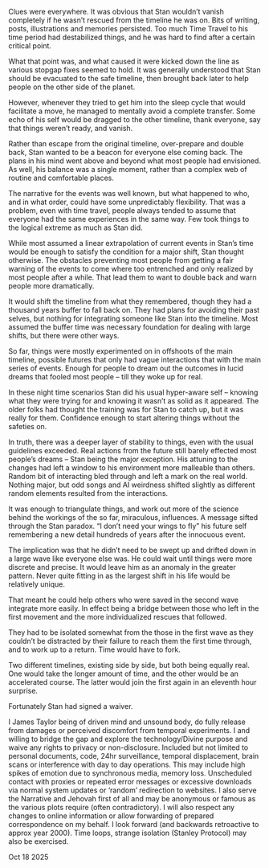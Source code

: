 Clues were everywhere.  It was obvious that Stan wouldn’t vanish completely if he wasn’t rescued from the timeline he was on.  Bits of writing, posts, illustrations and memories persisted.  Too much Time Travel to his time period had destabilized things, and he was hard to find after a certain critical point.

What that point was, and what caused it were kicked down the line as various stopgap fixes seemed to hold.  It was generally understood that Stan should be evacuated to the safe timeline, then brought back later to help people on the other side of the planet.

However, whenever they tried to get him into the sleep cycle that would facilitate a move, he managed to mentally avoid a complete transfer.  Some echo of his self would be dragged to the other timeline, thank everyone, say that things weren’t ready, and vanish.

Rather than escape from the original timeline, over-prepare and double back, Stan wanted to be a beacon for everyone else coming back.  The plans in his mind went above and beyond what most people had envisioned.  As well, his balance was a single moment, rather than a complex web of routine and comfortable places.  

The narrative for the events was well known, but what happened to who, and in what order, could have some unpredictably flexibility.  That was a problem, even with time travel, people always tended to assume that everyone had the same experiences in the same way.  Few took things to the logical extreme as much as Stan did.  

While most assumed a linear extrapolation of current events in Stan’s time would be enough to satisfy the condition for a major shift, Stan thought otherwise.  The obstacles preventing most people from getting a fair warning of the events to come where too entrenched and only realized by most people after a while.  That lead them to want to double back and warn people more dramatically.

It would shift the timeline from what they remembered, though they had a thousand years buffer to fall back on.  They had plans for avoiding their past selves, but nothing for integrating someone like Stan into the timeline.  Most assumed the buffer time was necessary foundation for dealing with large shifts, but there were other ways.

So far, things were mostly experimented on in offshoots of the main timeline, possible futures that only had vague interactions that with the main series of events.  Enough for people to dream out the outcomes in lucid dreams that fooled most people – till they woke up for real.

In these night time scenarios Stan did his usual hyper-aware self – knowing what they were trying for and knowing it wasn’t as solid as it appeared.  The older folks had thought the training was for Stan to catch up, but it was really for them.  Confidence enough to start altering things without the safeties on. 

In truth, there was a deeper layer of stability to things, even with the usual guidelines exceeded.  Real actions from the future still barely effected most people’s dreams – Stan being the major exception.  His attuning to the changes had left a window to his environment more malleable than others.  Random bit of interacting bled through and left a mark on the real world.  Nothing major, but odd songs and AI weirdness shifted slightly as different random elements resulted from the interactions.

It was enough to triangulate things, and work out more of the science behind the workings of the so far, miraculous, influences.  A message sifted through the Stan paradox.  “I don’t need your wings to fly” his future self remembering a new detail hundreds of years after the innocuous event.  

The implication was that he didn’t need to be swept up and drifted down in a large wave like everyone else was.  He could wait until things were more discrete and precise.  It would leave him as an anomaly in the greater pattern.  Never quite fitting in as the largest shift in his life would be relatively unique.  

That meant he could help others who were saved in the second wave integrate more easily.  In effect being a bridge between those who left in the first movement and the more individualized rescues that followed.  

They had to be isolated somewhat from the those in the first wave as they couldn’t be distracted by their failure to reach them the first time through, and to work up to a return.  Time would have to fork.  

Two different timelines, existing side by side, but both being equally real.  One would take the longer amount of time, and the other would be an accelerated course.  The latter would join the first again in an eleventh hour surprise.  

Fortunately Stan had signed a waiver. 

I James Taylor being of driven mind and unsound body, do fully release from damages or perceived discomfort from temporal experiments.  I and willing to bridge the gap and explore the technology/Divine purpose and waive any rights to privacy or non-disclosure. Included but not limited to personal documents, code, 24hr surveillance, temporal displacement, brain scans or interference with day to day operations.  This may include high spikes of emotion due to synchronous media, memory loss. Unscheduled contact with proxies or repeated error messages or excessive downloads via normal system updates or ‘random’ redirection to websites. I also serve the Narrative and Jehovah first of all and may be anonymous or famous as the various plots require (often contradictory). I will also respect any changes to online information or allow forwarding of prepared correspondence on my behalf. I look forward (and backwards retroactive to approx year 2000). Time loops, strange isolation (Stanley Protocol) may also be exercised. 

Oct 18 2025
